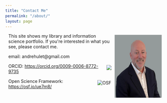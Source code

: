 ```yaml
---
title: "Contact Me"
permalink: "/about/"
layout: page
---
```

<style>
    p {
        margin-left: 10px;
    }
    img {
        display: inline;
        float: right;
        padding: 5px;
    }
</style>
<img src="/ah_2.png" width="150" height="200" alt="photo of Andre Hulet">
<p>This site shows my library and information science portfolio. If you're interested in what you see, please contact me.

<p>email: andrehulet@gmail.com</p>
<p>ORCID: <a href="https://orcid.org/0009-0006-8772-9735">
<img alt="ORCID logo" src="https://info.orcid.org/wp-content/uploads/2019/11/orcid_16x16.png" width="16" height="16" />
https://orcid.org/0009-0006-8772-9735
</a></p>
<p>Open Science Framework: <a href="https://osf.io/ue7m8/"><img alt="OSF logo" src="/docs/osf_black.pny" width="45" height="16" />https://osf.io/ue7m8/</a></p>